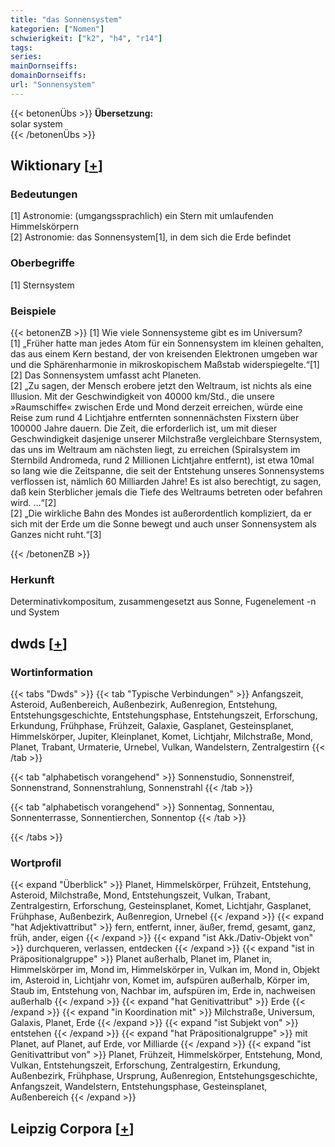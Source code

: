 ```yaml
---
title: "das Sonnensystem"
kategorien: ["Nomen"]
schwierigkeit: ["k2", "h4", "r14"]
tags:
series:
mainDornseiffs:
domainDornseiffs:
url: "Sonnensystem"
---
```


{{< betonenÜbs >}}
**Übersetzung:**  
solar system  
{{< /betonenÜbs >}}

## Wiktionary [[+](https://de.wiktionary.org/wiki/Sonnensystem)]

### Bedeutungen
[1] Astronomie: (umgangssprachlich) ein Stern mit umlaufenden Himmelskörpern  
[2] Astronomie: das Sonnensystem[1], in dem sich die Erde befindet  

### Oberbegriffe
[1] Sternsystem  

### Beispiele
{{< betonenZB >}}
[1] Wie viele Sonnensysteme gibt es im Universum?  
[1] „Früher hatte man jedes Atom für ein Sonnensystem im kleinen gehalten, das aus einem Kern bestand, der von kreisenden Elektronen umgeben war und die Sphärenharmonie in mikroskopischem Maßstab widerspiegelte.“[1]  
[2] Das Sonnensystem umfasst acht Planeten.  
[2] „Zu sagen, der Mensch erobere jetzt den Weltraum, ist nichts als eine Illusion. Mit der Geschwindigkeit von 40000 km/Std., die unsere »Raumschiffe« zwischen Erde und Mond derzeit erreichen, würde eine Reise zum rund 4 Lichtjahre entfernten sonnennächsten Fixstern über 100000 Jahre dauern. Die Zeit, die erforderlich ist, um mit dieser Geschwindigkeit dasjenige unserer Milchstraße vergleichbare Sternsystem, das uns im Weltraum am nächsten liegt, zu erreichen (Spiralsystem im Sternbild Andromeda, rund 2 Millionen Lichtjahre entfernt), ist etwa 10mal so lang wie die Zeitspanne, die seit der Entstehung unseres Sonnensystems verflossen ist, nämlich 60 Milliarden Jahre! Es ist also berechtigt, zu sagen, daß kein Sterblicher jemals die Tiefe des Weltraums betreten oder befahren wird. …“[2]  
[2] „Die wirkliche Bahn des Mondes ist außerordentlich kompliziert, da er sich mit der Erde um die Sonne bewegt und auch unser Sonnensystem als Ganzes nicht ruht.“[3]  

{{< /betonenZB >}}
### Herkunft
Determinativkompositum, zusammengesetzt aus Sonne, Fugenelement -n und System  



## dwds [[+](https://www.dwds.de/wb/Sonnensystem)]

### Wortinformation
{{< tabs "Dwds" >}}
{{< tab "Typische Verbindungen" >}}
Anfangszeit, Asteroid, Außenbereich, Außenbezirk, Außenregion, Entstehung, Entstehungsgeschichte, Entstehungsphase, Entstehungszeit, Erforschung, Erkundung, Frühphase, Frühzeit, Galaxie, Gasplanet, Gesteinsplanet, Himmelskörper, Jupiter, Kleinplanet, Komet, Lichtjahr, Milchstraße, Mond, Planet, Trabant, Urmaterie, Urnebel, Vulkan, Wandelstern, Zentralgestirn
{{< /tab >}}

{{< tab "alphabetisch vorangehend" >}}
Sonnenstudio, Sonnenstreif, Sonnenstrand, Sonnenstrahlung, Sonnenstrahl
{{< /tab >}}

{{< tab "alphabetisch vorangehend" >}}
Sonnentag, Sonnentau, Sonnenterrasse, Sonnentierchen, Sonnentop
{{< /tab >}}

{{< /tabs >}}

### Wortprofil
{{< expand "Überblick" >}} Planet, Himmelskörper, Frühzeit, Entstehung, Asteroid, Milchstraße, Mond, Entstehungszeit, Vulkan, Trabant, Zentralgestirn, Erforschung, Gesteinsplanet, Komet, Lichtjahr, Gasplanet, Frühphase, Außenbezirk, Außenregion, Urnebel {{< /expand >}}
{{< expand "hat Adjektivattribut" >}} fern, entfernt, inner, äußer, fremd, gesamt, ganz, früh, ander, eigen {{< /expand >}}
{{< expand "ist Akk./Dativ-Objekt von" >}} durchqueren, verlassen, entdecken {{< /expand >}}
{{< expand "ist in Präpositionalgruppe" >}} Planet außerhalb, Planet im, Planet in, Himmelskörper im, Mond im, Himmelskörper in, Vulkan im, Mond in, Objekt im, Asteroid in, Lichtjahr von, Komet im, aufspüren außerhalb, Körper im, Staub im, Entstehung von, Nachbar im, aufspüren im, Erde in, nachweisen außerhalb {{< /expand >}}
{{< expand "hat Genitivattribut" >}} Erde {{< /expand >}}
{{< expand "in Koordination mit" >}} Milchstraße, Universum, Galaxis, Planet, Erde {{< /expand >}}
{{< expand "ist Subjekt von" >}} entstehen {{< /expand >}}
{{< expand "hat Präpositionalgruppe" >}} mit Planet, auf Planet, auf Erde, vor Milliarde {{< /expand >}}
{{< expand "ist Genitivattribut von" >}} Planet, Frühzeit, Himmelskörper, Entstehung, Mond, Vulkan, Entstehungszeit, Erforschung, Zentralgestirn, Erkundung, Außenbezirk, Frühphase, Ursprung, Außenregion, Entstehungsgeschichte, Anfangszeit, Wandelstern, Entstehungsphase, Gesteinsplanet, Außenbereich {{< /expand >}}

## Leipzig Corpora [[+](https://corpora.uni-leipzig.de/en/res?word=Sonnensystem&corpusId=deu_newscrawl-public_2018)]

